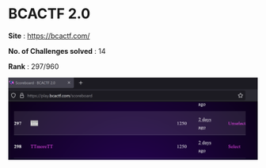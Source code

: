 # BCACTF 2.0
**Site** : https://bcactf.com/

**No. of Challenges solved** : 14

**Rank** : 297/960

![Screen shot of ranking (kite) in BCACTF 2.0](bcactf2.0_rank.png "Look for kite rank")
